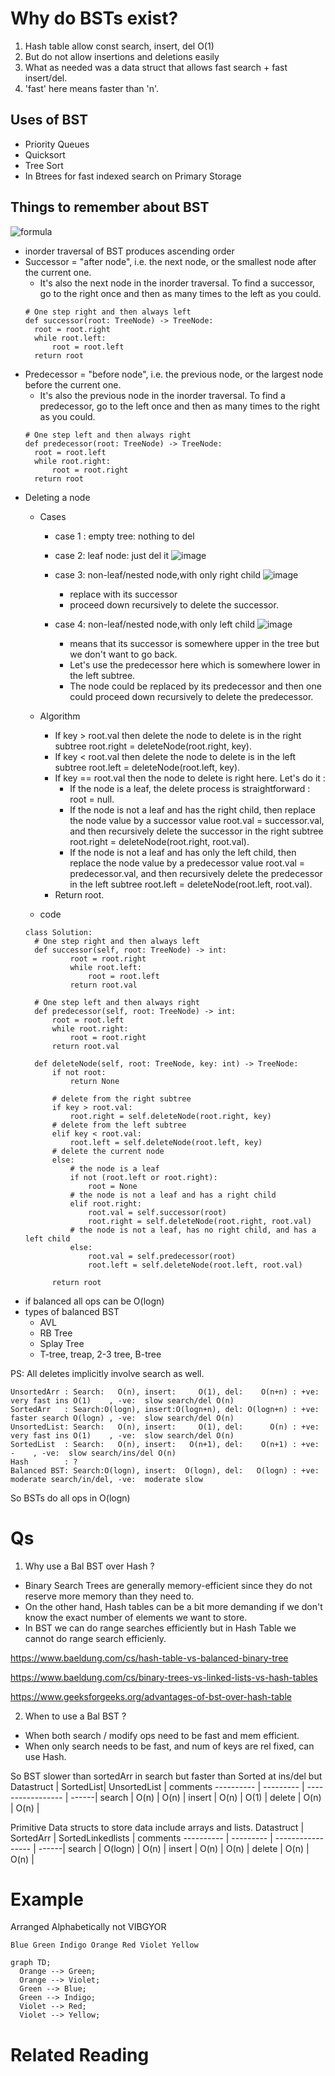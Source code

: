 # Why do BSTs exist?
1. Hash table allow const search, insert, del O(1)
2. But do not allow insertions and deletions easily
3. What as needed was a data struct that allows fast search + fast insert/del.
4. 'fast' here means faster than 'n'.  

## Uses of BST
- Priority Queues
- Quicksort
- Tree Sort
- In Btrees for fast indexed search on Primary Storage

## Things to remember about BST
![formula](https://leetcode.com/problems/delete-node-in-a-bst/Figures/450/succ2.png)

- inorder traversal of BST produces ascending order
- Successor = "after node", i.e. the next node, or the smallest node after the current one.
  - It's also the next node in the inorder traversal. To find a successor, go to the right once and then as many times to the left as you could.
  ```
  # One step right and then always left
  def successor(root: TreeNode) -> TreeNode:
    root = root.right
    while root.left:
        root = root.left
    return root
    ```
- Predecessor = "before node", i.e. the previous node, or the largest node before the current one.
  - It's also the previous node in the inorder traversal. To find a predecessor, go to the left once and then as many times to the right as you could.
  ```
  # One step left and then always right
  def predecessor(root: TreeNode) -> TreeNode:
    root = root.left
    while root.right:
        root = root.right
    return root
  ```
- Deleting a node
  - Cases
    - case 1 : empty tree: nothing to del        
    - case 2: leaf node: just del it
    ![image](https://user-images.githubusercontent.com/466385/200136464-08517cf4-00e0-4d30-8618-abbbfe46bddf.png)

    - case 3: non-leaf/nested node,with only right child
    ![image](https://user-images.githubusercontent.com/466385/200136486-e8776e7d-6e64-407e-adca-2c57deed8d6d.png)

      - replace with its successor
      - proceed down recursively to delete the successor.
          
    - case 4: non-leaf/nested node,with only left child
    ![image](https://user-images.githubusercontent.com/466385/200136496-e5f24dc8-89f2-47bc-b6a2-121e8811c3f7.png)

      - means that its successor is somewhere upper in the tree but we don't want to go back.
      - Let's use the predecessor here which is somewhere lower in the left subtree. 
      - The node could be replaced by its predecessor and then one could proceed down recursively to delete the predecessor.      

  - Algorithm
    - If key > root.val then delete the node to delete is in the right subtree root.right = deleteNode(root.right, key).
    - If key < root.val then delete the node to delete is in the left subtree root.left = deleteNode(root.left, key).
    - If key == root.val then the node to delete is right here. Let's do it :
      - If the node is a leaf, the delete process is straightforward : root = null.
      - If the node is not a leaf and has the right child, then replace the node value by a successor value root.val = successor.val, and then recursively delete the successor in the right subtree root.right = deleteNode(root.right, root.val).
      - If the node is not a leaf and has only the left child, then replace the node value by a predecessor value root.val = predecessor.val, and then recursively delete the predecessor in the left subtree root.left = deleteNode(root.left, root.val).
    - Return root.
  - code
  ```
  class Solution:
    # One step right and then always left
    def successor(self, root: TreeNode) -> int:
            root = root.right
            while root.left:
                root = root.left
            return root.val
        
    # One step left and then always right
    def predecessor(self, root: TreeNode) -> int:
        root = root.left
        while root.right:
            root = root.right
        return root.val

    def deleteNode(self, root: TreeNode, key: int) -> TreeNode:
        if not root:
            return None

        # delete from the right subtree
        if key > root.val:
            root.right = self.deleteNode(root.right, key)
        # delete from the left subtree
        elif key < root.val:
            root.left = self.deleteNode(root.left, key)
        # delete the current node
        else:
            # the node is a leaf
            if not (root.left or root.right):
                root = None
            # the node is not a leaf and has a right child
            elif root.right:
                root.val = self.successor(root)
                root.right = self.deleteNode(root.right, root.val)
            # the node is not a leaf, has no right child, and has a left child    
            else:
                root.val = self.predecessor(root)
                root.left = self.deleteNode(root.left, root.val)
                        
        return root
  ```
- if balanced all ops can be O(logn)
- types of balanced BST
  - AVL
  - RB Tree
  - Splay Tree
  - T-tree, treap, 2-3 tree, B-tree
  
PS: 
All deletes implicitly involve search as well.
```
UnsortedArr : Search:   O(n), insert:     O(1), del:    O(n+n) : +ve: very fast ins O(1)    , -ve:  slow search/del O(n)
SortedArr   : Search:O(logn), insert:O(logn+n), del: O(logn+n) : +ve: faster search O(logn) , -ve:  slow search/del O(n)
UnsortedList: Search:   O(n), insert:     O(1), del:      O(n) : +ve: very fast ins O(1)    , -ve:  slow search/del O(n)
SortedList  : Search:   O(n), insert:   O(n+1), del:    O(n+1) : +ve:                  -    , -ve:  slow search/ins/del O(n)
Hash        : ?
Balanced BST: Search:O(logn), insert:  O(logn), del:   O(logn) : +ve: moderate search/in/del, -ve:  moderate slow 
```
So BSTs do all ops in O(logn) 

# Qs
1. Why use a Bal BST over Hash ?
 - Binary Search Trees are generally memory-efficient since they do not reserve more memory than they need to.
 - On the other hand, Hash tables can be a bit more demanding if we don't know the exact number of elements we want to store.
 - In BST we can do range searches efficiently but in Hash Table we cannot do range search efficienly.

https://www.baeldung.com/cs/hash-table-vs-balanced-binary-tree

https://www.baeldung.com/cs/binary-trees-vs-linked-lists-vs-hash-tables

https://www.geeksforgeeks.org/advantages-of-bst-over-hash-table

2. When to use a Bal BST ?
- When both search / modify ops need to be fast and mem efficient.
- When only search needs to be fast, and num of keys are rel fixed, can use Hash.

So BST slower than sortedArr in search but faster than Sorted at ins/del but   
Datastruct | SortedList| UnsortedList      | comments
---------- | --------- | ----------------- | ------|
search     | O(n)      | O(n)              | 
insert     | O(n)      | O(1)              |
delete     | O(n)      | O(n)              |

Primitive Data structs to store data include arrays and lists.
Datastruct | SortedArr | SortedLinkedlists | comments
---------- | --------- | ----------------- | ------|
search     | O(logn)   | O(n)              | 
insert     | O(n)      | O(n)              |
delete     | O(n)      | O(n)              |


# Example
Arranged Alphabetically not VIBGYOR
```
Blue Green Indigo Orange Red Violet Yellow
```

```mermaid
graph TD;
  Orange --> Green;
  Orange --> Violet;
  Green --> Blue;
  Green --> Indigo;
  Violet --> Red;
  Violet --> Yellow;
```

# Related Reading
